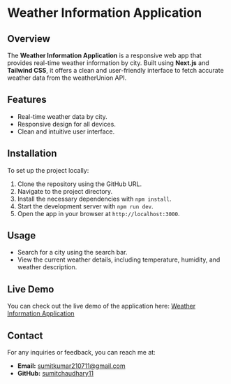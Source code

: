 # Weather Information Application

## Overview

The **Weather Information Application** is a responsive web app that provides real-time weather information by city. Built using **Next.js** and **Tailwind CSS**, it offers a clean and user-friendly interface to fetch accurate weather data from the weatherUnion API.

## Features

- Real-time weather data by city.
- Responsive design for all devices.
- Clean and intuitive user interface.

## Installation

To set up the project locally:

1. Clone the repository using the GitHub URL.
2. Navigate to the project directory.
3. Install the necessary dependencies with `npm install`.
4. Start the development server with `npm run dev`.
5. Open the app in your browser at `http://localhost:3000`.

## Usage

- Search for a city using the search bar.
- View the current weather details, including temperature, humidity, and weather description.

## Live Demo

You can check out the live demo of the application here: [Weather Information Application](https://weather-app-sumitkumar-72.vercel.app/)

## Contact

For any inquiries or feedback, you can reach me at:

- **Email:** sumitkumar210711@gmail.com
- **GitHub:** [sumitchaudhary11](https://github.com/sumitchaudhary11)
